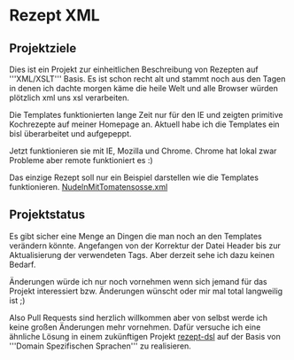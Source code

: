 Rezept XML
==========

Projektziele
------------
Dies ist ein Projekt zur einheitlichen Beschreibung von Rezepten auf '''XML/XSLT''' Basis.
Es ist schon recht alt und stammt noch aus den Tagen in denen ich dachte 
morgen käme die heile Welt und alle Browser würden plötzlich xml uns xsl verarbeiten.

Die Templates funktionierten lange Zeit nur für den IE und zeigten primitive
Kochrezepte auf meiner Homepage an. Aktuell habe ich die Templates ein bisl 
überarbeitet und aufgepeppt. 

Jetzt funktionieren sie mit IE, Mozilla und Chrome. 
Chrome hat lokal zwar Probleme aber remote funktioniert es :)

Das einzige Rezept soll nur ein Beispiel darstellen wie die Templates funktionieren.
[NudelnMitTomatensosse.xml](http://funthomas424242.github.com/rezept-xml/rezepte/NudelnMitTomatensosse.xml)

Projektstatus
-------------
Es gibt sicher eine Menge an Dingen die man noch an den Templates 
verändern könnte. Angefangen von der Korrektur der Datei Header bis zur 
Aktualisierung der verwendeten Tags. Aber derzeit sehe ich dazu keinen Bedarf.

Änderungen würde ich nur noch vornehmen wenn sich jemand für das Projekt 
interessiert bzw. Änderungen wünscht oder mir mal total langweilig ist ;)

Also Pull Requests sind herzlich willkommen aber von selbst werde ich keine
großen Änderungen mehr vornehmen. Dafür versuche ich eine ähnliche Lösung 
in einem zukünftigen Projekt 
[rezept-dsl](https://github.com/FunThomas424242/rezept-dsl) auf der Basis 
von '''Domain Spezifischen Sprachen''' zu realisieren. 

